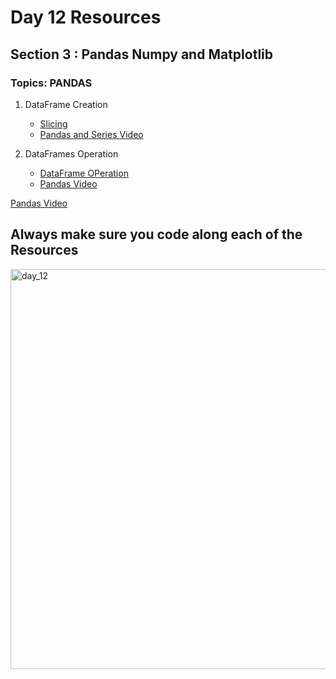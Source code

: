 # Day 12 Resources 

## Section 3 : Pandas Numpy and Matplotlib

### Topics: PANDAS

1. DataFrame Creation
    * [Slicing](https://www.geeksforgeeks.org/different-ways-to-create-pandas-dataframe/)
    * [Pandas and Series Video](https://youtu.be/F_sirgv0hKk)

2. DataFrames Operation
    * [DataFrame OPeration](https://www.analyticsvidhya.com/blog/2021/11/a-simple-guide-to-pandas-dataframe-operations/)
    * [Pandas Video](https://youtu.be/F_sirgv0hKk)

[Pandas Video](https://youtu.be/F_sirgv0hKk)

## Always make sure you code along each of the Resources 

<img width="640" alt="day_12" src="https://user-images.githubusercontent.com/58959180/194498820-065739b4-0eb6-4ac9-ae60-7c6f90724108.png">